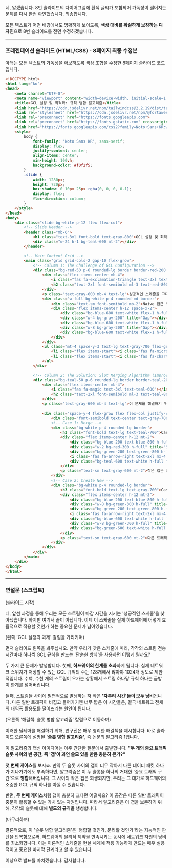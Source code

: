 네, 알겠습니다. 8번 슬라이드의 다이어그램에 흰색 글씨가 포함되어 가독성이 떨어지는 문제를 다시 한번 확인했습니다. 죄송합니다.

모든 텍스트가 어떤 배경에서도 명확하게 보이도록, **색상 대비를 확실하게 보장하는 디자인**으로 8번 슬라이드를 전면 수정하겠습니다.

---

### 프레젠테이션 슬라이드 (HTML/CSS) - 8페이지 최종 수정본

아래는 모든 텍스트의 가독성을 확보하도록 색상 조합을 수정한 8페이지 슬라이드 코드입니다.

```html
<!DOCTYPE html>
<html lang="ko">
<head>
    <meta charset="UTF-8">
    <meta name="viewport" content="width=device-width, initial-scale=1.0">
    <title>GCL 설정 및 최적화: 규칙 병합 알고리즘</title>
    <link href="https://cdn.jsdelivr.net/npm/tailwindcss@2.2.19/dist/tailwind.min.css" rel="stylesheet">
    <link rel="stylesheet" href="https://cdn.jsdelivr.net/npm/@fortawesome/fontawesome-free@6.4.0/css/all.min.css">
    <link rel="preconnect" href="https://fonts.googleapis.com">
    <link rel="preconnect" href="https://fonts.gstatic.com" crossorigin>
    <link href="https://fonts.googleapis.com/css2?family=Noto+Sans+KR:wght@300;400;500;700&display=swap" rel="stylesheet">
    <style>
        body {
            font-family: 'Noto Sans KR', sans-serif;
            display: flex;
            justify-content: center;
            align-items: center;
            min-height: 100vh;
            background-color: #f0f2f5;
        }
        .slide {
            width: 1280px;
            height: 720px;
            box-shadow: 0 10px 25px rgba(0, 0, 0, 0.1);
            display: flex;
            flex-direction: column;
        }
    </style>
</head>
<body>
    <div class="slide bg-white p-12 flex flex-col">
        <!-- Slide Header -->
        <header class="mb-6">
            <h1 class="text-3xl font-bold text-gray-800">GCL 설정 및 최적화: 규칙 병합 알고리즘</h1>
            <div class="w-24 h-1 bg-teal-600 mt-2"></div>
        </header>

        <!-- Main Content Grid -->
        <main class="grid grid-cols-2 gap-10 flex-grow">
            <!-- Column 1: The Challenge of GCL Configuration -->
            <div class="bg-red-50 p-6 rounded-lg border border-red-200 flex flex-col">
                <div class="flex items-center mb-4">
                    <i class="fas fa-exclamation-triangle text-3xl text-red-500"></i>
                    <h2 class="text-2xl font-semibold ml-3 text-red-800">GCL 설정의 과제</h2>
                </div>
                <p class="text-gray-600 mb-4 text-lg">성공적인 스케줄을 그대로 하드웨어 규칙으로 만들면 심각한 문제가 발생합니다.</p>
                <div class="w-full bg-white p-4 rounded-md border">
                    <div class="text-sm font-semibold mb-2">Naive 접근 방식: 1 스트림 = 1 GCL 규칙</div>
                    <div class="flex items-center h-12 space-x-2">
                        <div class="bg-blue-600 text-white flex-1 h-full flex items-center justify-center font-bold">S1</div>
                        <div class="w-4 bg-gray-200" title="Gap"></div>
                        <div class="bg-blue-600 text-white flex-1 h-full flex items-center justify-center font-bold">S2</div>
                        <div class="w-8 bg-gray-200" title="Gap"></div>
                        <div class="bg-blue-600 text-white flex-1 h-full flex items-center justify-center font-bold">S3</div>
                    </div>
                </div>
                <ul class="mt-4 space-y-3 text-lg text-gray-700 flex-grow">
                    <li class="flex items-start"><i class="fas fa-microchip text-red-500 mt-1.5 mr-3"></i><div><strong class="font-semibold">하드웨어 한계 초과:</strong> GCL 엔트리 수는 128~1024개로 제한되어, 스트림마다 규칙을 만들면 금방 한계에 도달합니다.</div></li>
                    <li class="flex items-start"><i class="fas fa-chart-pie text-red-500 mt-1.5 mr-3"></i><div><strong class="font-semibold">활용 불가한 갭(Gap):</strong> 스트림 사이의 작은 '자투리 시간'들은 다른 트래픽이 사용하지 못하고 그대로 낭비됩니다.</div></li>
                </ul>
            </div>

            <!-- Column 2: The Solution: Slot Merging Algorithm (Improved Readability) -->
            <div class="bg-teal-50 p-6 rounded-lg border border-teal-200 flex flex-col">
                <div class="flex items-center mb-4">
                    <i class="fas fa-magic text-3xl text-teal-600"></i>
                    <h2 class="text-2xl font-semibold ml-3 text-teal-800">해결책: 슬롯 병합 알고리즘 (Alg. 1)</h2>
                </div>
                <p class="text-gray-600 mb-4 text-lg">이 문제를 해결하기 위해, 인접한 슬롯들을 지능적으로 '병합'하는 알고리즘을 사용합니다.</p>
                
                <div class="space-y-4 flex-grow flex flex-col justify-center">
                    <div class="font-semibold text-center text-gray-700 text-xl">핵심 질문: "슬롯 사이의 갭(Gap)이 충분히 큰가?"</div>
                    <!-- Case 1: Merge -->
                    <div class="bg-white p-4 rounded-lg border">
                        <h3 class="font-bold text-lg text-teal-700">Case 1: 갭이 작을 경우 → 병합 (Merge)</h3>
                        <div class="flex items-center h-12 mt-2">
                            <div class="bg-blue-200 text-blue-800 h-full flex-1 flex items-center justify-center font-semibold">refSlot</div>
                            <div class="w-2 bg-red-300 h-full" title="Small Gap"></div>
                            <div class="bg-green-200 text-green-800 h-full flex-1 flex items-center justify-center font-semibold">slot</div>
                            <i class="fas fa-arrow-right text-2xl mx-4 text-teal-600"></i>
                            <div class="bg-teal-600 text-white h-full flex items-center justify-center font-bold" style="flex-basis: 60%;">하나의 GCL 규칙으로 병합</div>
                        </div>
                        <p class="text-sm text-gray-600 mt-2">작은 갭은 희생하고, 두 슬롯을 하나의 규칙으로 합쳐 GCL 엔트리 수를 절약합니다.</p>
                    </div>
                    <!-- Case 2: Create New -->
                    <div class="bg-white p-4 rounded-lg border">
                        <h3 class="font-bold text-lg text-gray-700">Case 2: 갭이 클 경우 → 새 규칙 생성</h3>
                        <div class="flex items-center h-12 mt-2">
                            <div class="bg-blue-200 text-blue-800 h-full flex-1 flex items-center justify-center font-semibold">refSlot</div>
                            <div class="w-8 bg-green-300 h-full" title="Large Gap"></div>
                            <div class="bg-green-200 text-green-800 h-full flex-1 flex items-center justify-center font-semibold">slot</div>
                            <i class="fas fa-arrow-right text-2xl mx-4 text-gray-600"></i>
                            <div class="bg-blue-600 text-white h-full flex-1 flex items-center justify-center font-bold">규칙 1</div>
                            <div class="w-8 bg-green-300 h-full" title="Preserved Gap"></div>
                            <div class="bg-green-600 text-white h-full flex-1 flex items-center justify-center font-bold">규칙 2</div>
                        </div>
                        <p class="text-sm text-gray-600 mt-2">다른 트래픽이 사용할 수 있는 큰 갭은 보존하고, 각각 별도의 규칙을 생성합니다.</p>
                    </div>
                </div>
            </div>
        </main>
    </div>
</body>
</html>
```

---

### 연설문 (스크립트)

(슬라이드 시작)

네, 앞선 과정을 통해 우리는 모든 스트림이 마감 시간을 지키는 '성공적인 스케줄'을 찾아냈습니다. 하지만 여기서 끝이 아닙니다. 이제 이 스케줄을 실제 하드웨어에 어떻게 효율적으로 적용할 것인가 하는 중요한 문제가 남아있습니다.

(왼쪽 'GCL 설정의 과제' 칼럼을 가리키며)

먼저 슬라이드 왼쪽을 봐주십시오. 만약 우리가 찾은 스케줄에 따라, 각각의 스트림 전송 시간마다 하나씩 GCL 규칙을 만드는 '단순한 방식'을 사용하면 어떻게 될까요?

두 가지 큰 문제가 발생합니다. 첫째, **하드웨어의 한계를 초과**하게 됩니다. 실제 네트워크 스위치가 저장할 수 있는 GCL 규칙의 수는 128개에서 많아야 1024개 정도로 제한적입니다. 수백, 수천 개의 스트림이 오가는 상황에서 스트림 하나당 규칙 하나는 금방 이 한계를 넘어버립니다.

둘째, 스트림들 사이에 필연적으로 발생하는 저 작은 **'자투리 시간'들이 모두 낭비**됩니다. 다른 일반 트래픽이 비집고 들어가기엔 너무 짧은 이 시간들은, 결국 네트워크 전체의 대역폭 활용도를 떨어뜨리는 원인이 됩니다.

(오른쪽 '해결책: 슬롯 병합 알고리즘' 칼럼으로 이동하며)

이러한 딜레마를 해결하기 위해, 연구진은 매우 영리한 해결책을 제시합니다. 바로 슬라이드 오른쪽에 설명된 **'슬롯 병합 알고리즘'**, 즉 논문의 알고리즘 1입니다.

이 알고리즘의 핵심 아이디어는 아주 간단한 질문에서 출발합니다. **"두 개의 중요 트래픽 슬롯 사이의 빈 공간, 즉 '갭'이 과연 쓸모 있을 만큼 충분히 큰가?"**

**첫 번째 케이스**를 보시죠. 만약 두 슬롯 사이의 갭이 너무 작아서 다른 데이터 패킷 하나가 지나가기에도 부족하다면, 알고리즘은 이 두 슬롯을 하나의 거대한 '중요 트래픽 구간'으로 **병합**해버립니다. 그 사이의 작은 갭은 희생되지만, 우리는 그 대가로 하드웨어의 소중한 GCL 규칙 하나를 아낄 수 있습니다.

반면, **두 번째 케이스**처럼 갭이 충분히 크다면 어떨까요? 이 공간은 다른 일반 트래픽이 충분히 활용할 수 있는 가치 있는 자원입니다. 따라서 알고리즘은 이 갭을 보존하기 위해, 각각의 슬롯에 대해 **별도의 규칙을 생성**합니다.

(마무리하며)

결론적으로, 이 '슬롯 병합 알고리즘'은 '병합할 것인가, 분리할 것인가'라는 지능적인 판단을 반복함으로써, 하드웨어의 물리적 제약을 만족시키는 동시에 네트워크 자원의 낭비를 최소화합니다. 이는 이론적인 스케줄을 현실 세계에 적용 가능하게 만드는 매우 실용적이고 중요한 마지막 단계라고 할 수 있습니다.

이상으로 발표를 마치겠습니다. 감사합니다.
